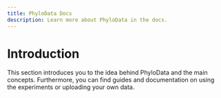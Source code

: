 ```yaml
---
title: PhyloData Docs
description: Learn more about PhyloData in the docs.
---
```


# Introduction

This section introduces you to the idea behind PhyloData and the main concepts. Furthermore, you can find guides and documentation on using the experiments or uploading your own data.

